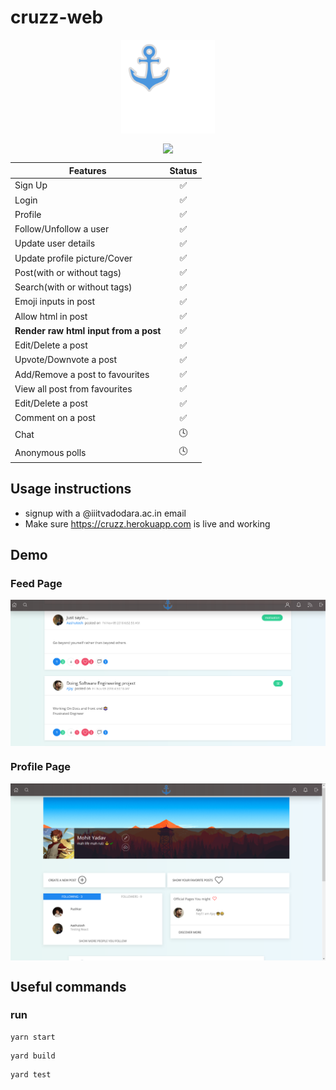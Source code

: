 # cruzz-web
<p align='center'> <img src="src/static/img/index3.svg" align="center" width="150"></p>

<p align="center">
<img src="https://travis-ci.org/mohitkyadav/cruzz-web.svg?branch=master" align="center">



| Features      | Status        |
| ------------- |:-------------:|
| Sign Up      | :white_check_mark: |
| Login      | :white_check_mark: |
| Profile | :white_check_mark: |
| Follow/Unfollow a user | :white_check_mark: |
| Update user details | :white_check_mark: |
| Update profile picture/Cover | :white_check_mark: |
| Post(with or without tags) | :white_check_mark: |
| Search(with or without tags) | :white_check_mark: |
| Emoji inputs in post | :white_check_mark: |
| Allow html in post | :white_check_mark: |
| **Render raw html input from a post** | :white_check_mark: |
| Edit/Delete a post | :white_check_mark: |
| Upvote/Downvote a post | :white_check_mark: |
| Add/Remove a post to favourites | :white_check_mark: |
| View all post from favourites | :white_check_mark: |
| Edit/Delete a post | :white_check_mark: |
| Comment on a post | :white_check_mark: |
| Chat | :clock4: |
| Anonymous polls | :clock4: |


## Usage instructions
* signup with a @iiitvadodara.ac.in email
* Make sure https://cruzz.herokuapp.com is live and working



## Demo
### Feed Page

<img src="demo/Feed.png" alt="feed page" align="center">

### Profile Page

<img src="demo/Profile.png" alt="feed page" align="center">

## Useful commands

### run
```
yarn start
```
```
yard build
```
```
yard test
```